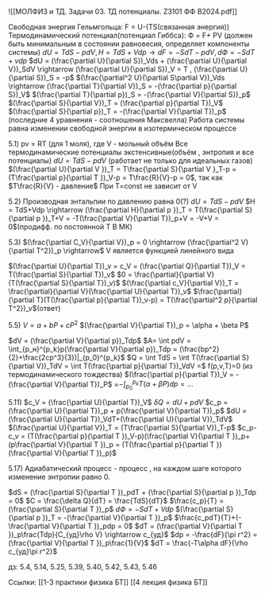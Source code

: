 ![[МОЛФИЗ и ТД. Задачи 03. ТД потенциалы. Z3101 ФФ В2024.pdf]]


Свободная энергия Гельмгольца: F = U-(TS(связанная энергия))
Термодинамический потенциал(потенциал Гиббса): Ф = F+ PV (должен быть минимальным в состоянии равновесия, определяет компоненты системы)
$dU = TdS-pdV , H = TdS+Vdp \rightarrow dF = -SdT-pdV , dФ = -SdT+vdp$
$dU = (\frac{\partial U}{\partial S})_Vds + (\frac{\partial U}{\partial V})_SdV \rightarrow (\frac{\partial U}{\partial S})_V = T , (\frac{\partial U}{\partial S})_S = -p$
$(\frac{\partial^2 U}{\partial S\partial V})_Vds \rightarrow (\frac{\partial T}{\partial V})_S = -(\frac{\partial p}{\partial S})_V$
$(\frac{\partial T}{\partial p})_S = -(\frac{\partial V}{\partial S})_p$
$(\frac{\partial S}{\partial V})_T = (\frac{\partial p}{\partial T})_V$
$(\frac{\partial S}{\partial p})_T = -(\frac{\partial V}{\partial T})_p$
(последние 4 уравнения - соотношения Максвелла)
Работа системы равна изменении свободной энергии в изотермическом процессе

5.1) pv = RT (для 1 моля), где V - мольный объём
Все термодинамические потенциалы экстенсивные(объём , энтропия и все потенциалы)
$dU = TdS-pdV$ (работает не только для идеальных газов)
$(\frac{\partial U}{\partial V })_T = T\frac{\partial S}{\partial V }_T-p = (T\frac{\partial p}{\partial T })_V-p = T\frac{R}{V}-p = 0$, так как $T\frac{R}{V} - давление$
При T=const не зависит от V

5.2) Производная энтальпии по давлению равна 0(?)
$dU = TdS-pdV$
$H = TdS+Vdp \rightarrow (\frac{\partial H}{\partial p })_T = T(\frac{\partial S}{\partial p })_T+V = -T(\frac{\partial V}{\partial T})_p+V = -V+V = 0$(продифф. по постоянной T В МК)

5.3)  $(\frac{\partial C_V}{\partial V})_p = 0 \rightarrow (\frac{\partial^2 V}{\partial T^2})_p \rightarrow$ V является функцией линейного вида

$(\frac{\partial U}{\partial T})_v = c_V = (\frac{\partial Q}{\partial T})_V = T(\frac{\partial S}{\partial T})_v$
$0 = \frac{\partial}{\partial V} (T(\frac{\partial S}{\partial T})_v)$
$(\frac{\partial c_V}{\partial V})_T = \frac{\partial}{\partial V}(\frac{\partial U}{\partial T})_v$
$\frac{\partial}{\partial T}(T(\frac{\partial p}{\partial T})_v-p) = T(\frac{\partial^2 p}{\partial T^2})_v$(ответ)

5.5) $V = a+bP+cP^2$
$(\frac{\partial V}{\partial T})_p = \alpha + \beta P$

$dV = (\frac{\partial V}{\partial p})_Tdp$
$A= \int pdV = \int_{p_н}^{p_k}p(\frac{\partial V}{\partial p})_Tdp = (\frac{bp^2}{2}+\frac{2cp^3}{3})|_{p_0}^{p_k}$ 
$Q = \int TdS = \int T(\frac{\partial S}{\partial V})_TdV = \int T(\frac{\partial p}{\partial T})_VdV =$ 
f(p,v,T)=0
(из термодинамического тождества)
$(\frac{\partial p}{\partial T})_V = -(\frac{\partial V}{\partial T})_P$
=$-\int_{p_0}^{p_k} T(\alpha + \beta P)dp = ...$

5.11) $c_V = (\frac{\partial U}{\partial T})_V$
$\delta Q = dU+pdV$
$c_p = (\frac{\partial U}{\partial T})_p + p(\frac{\partial V}{\partial T})_p$
$dU = (\frac{\partial U}{\partial T})_VdT+(\frac{\partial U}{\partial V})_TdV$
$(\frac{\partial U}{\partial V})_T = (T\frac{\partial S}{\partial V})_T-p$
$c_p-c_v = (T(\frac{\partial p}{\partial T })_V-p)(\frac{\partial V}{\partial T })_p+(p\frac{\partial V}{\partial T })_p = (T(\frac{\partial p}{\partial T })(\frac{\partial V}{\partial T })_p)$

5.17) Адиабатический процесс - процесс , на каждом шаге которого изменение энтропии равно 0.

$dS = (\frac{\partial S}{\partial T })_pdT + (\frac{\partial S}{\partial p })_Tdp = 0$
$C = \frac{\delta Q}{dT} = \frac{TdS}{dT}$
$\frac{c_p}{T} = (\frac{\partial S}{\partial T })_p$
$dФ = -SdT+Vdp$
$(\frac{\partial S}{\partial p })_T = -(\frac{\partial V}{\partial T })_p$
$\frac{c_pdT}{T}+(-\frac{\partial V}{\partial T })_pdp = 0$
$dT = (\frac{\partial V}{\partial T })_p\frac{Tdp}{C_{уд}\rho V} \rightarrow c_{уд}$
$dp = -\frac{dF}{\pi r^2} = (\frac{\partial V}{\partial T })_p\frac{1}{V}$
$dT = \frac{-T\alpha dF}{\rho c_{уд}\pi r^2}$

дз: 5.4, 5.14, 5.25, 5.39, 5.40, 5.42, 5.43, 5.46

Ссылки: [[1-3 практики физика БТ]]
[[4 лекция физика БТ]]
